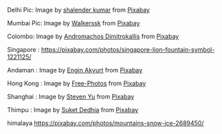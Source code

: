 


Delhi Pic: Image by <a href="https://pixabay.com/users/shalender-8153406/?utm_source=link-attribution&amp;utm_medium=referral&amp;utm_campaign=image&amp;utm_content=4813658">shalender kumar</a> from <a href="https://pixabay.com/?utm_source=link-attribution&amp;utm_medium=referral&amp;utm_campaign=image&amp;utm_content=4813658">Pixabay</a>

Mumbai Pic: Image by <a href="https://pixabay.com/users/walkerssk-1409366/?utm_source=link-attribution&amp;utm_medium=referral&amp;utm_campaign=image&amp;utm_content=1370023">Walkerssk</a> from <a href="https://pixabay.com/?utm_source=link-attribution&amp;utm_medium=referral&amp;utm_campaign=image&amp;utm_content=1370023">Pixabay</a>


Colombo: Image by <a href="https://pixabay.com/users/maxos_dim-954607/?utm_source=link-attribution&amp;utm_medium=referral&amp;utm_campaign=image&amp;utm_content=2314216">Andromachos Dimitrokallis</a> from <a href="https://pixabay.com/?utm_source=link-attribution&amp;utm_medium=referral&amp;utm_campaign=image&amp;utm_content=2314216">Pixabay</a>


Singapore : https://pixabay.com/photos/singapore-lion-fountain-symbol-1221125/

Andaman : Image by <a href="https://pixabay.com/users/engin_akyurt-3656355/?utm_source=link-attribution&amp;utm_medium=referral&amp;utm_campaign=image&amp;utm_content=2076834">Engin Akyurt</a> from <a href="https://pixabay.com/?utm_source=link-attribution&amp;utm_medium=referral&amp;utm_campaign=image&amp;utm_content=2076834">Pixabay</a>

Hong Kong : Image by <a href="https://pixabay.com/photos/?utm_source=link-attribution&amp;utm_medium=referral&amp;utm_campaign=image&amp;utm_content=1209806">Free-Photos</a> from <a href="https://pixabay.com/?utm_source=link-attribution&amp;utm_medium=referral&amp;utm_campaign=image&amp;utm_content=1209806">Pixabay</a>

Shanghai : Image by <a href="https://pixabay.com/users/steven_yu-2625920/?utm_source=link-attribution&amp;utm_medium=referral&amp;utm_campaign=image&amp;utm_content=1484452">Steven Yu</a> from <a href="https://pixabay.com/?utm_source=link-attribution&amp;utm_medium=referral&amp;utm_campaign=image&amp;utm_content=1484452">Pixabay</a>

Thimpu : Image by <a href="https://pixabay.com/users/suketdedhia-2328834/?utm_source=link-attribution&amp;utm_medium=referral&amp;utm_campaign=image&amp;utm_content=2689451">Suket Dedhia</a> from <a href="https://pixabay.com/?utm_source=link-attribution&amp;utm_medium=referral&amp;utm_campaign=image&amp;utm_content=2689451">Pixabay</a>


himalaya 
https://pixabay.com/photos/mountains-snow-ice-2689450/




